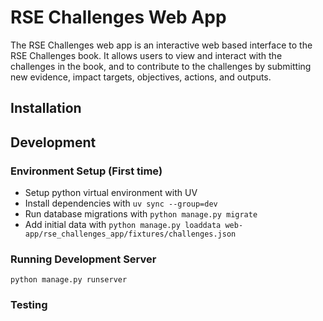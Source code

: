 # RSE Challenges Web App

The RSE Challenges web app is an interactive web based interface to the RSE Challenges book. It allows users to view and interact with the challenges in the book, and to contribute to the challenges by submitting new evidence, impact targets, objectives, actions, and outputs.

## Installation

## Development

### Environment Setup (First time)

- Setup python virtual environment with UV
- Install dependencies with `uv sync --group=dev`
- Run database migrations with `python manage.py migrate`
- Add initial data with `python manage.py loaddata web-app/rse_challenges_app/fixtures/challenges.json`

### Running Development Server

`python manage.py runserver`

### Testing
